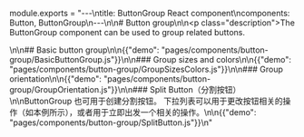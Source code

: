 module.exports = "---\ntitle: ButtonGroup React component\ncomponents: Button, ButtonGroup\n---\n\n# Button group\n\n<p class=\"description\">The ButtonGroup component can be used to group related buttons.</p>\n\n## Basic button group\n\n{{\"demo\": \"pages/components/button-group/BasicButtonGroup.js\"}}\n\n### Group sizes and colors\n\n{{\"demo\": \"pages/components/button-group/GroupSizesColors.js\"}}\n\n### Group orientation\n\n{{\"demo\": \"pages/components/button-group/GroupOrientation.js\"}}\n\n### Split Button（分割按钮）\n\nButtonGroup 也可用于创建分割按钮。 下拉列表可以用于更改按钮相关的操作（如本例所示），或者用于立即出发一个相关的操作。\n\n{{\"demo\": \"pages/components/button-group/SplitButton.js\"}}\n"
